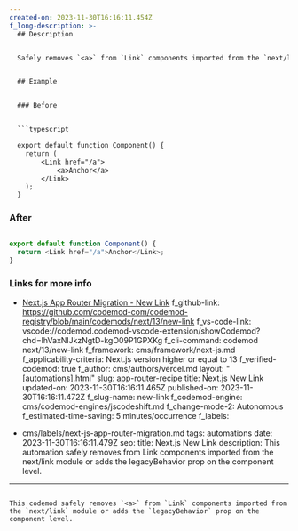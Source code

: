 ```yaml
---
created-on: 2023-11-30T16:16:11.454Z
f_long-description: >-
  ## Description


  Safely removes `<a>` from `Link` components imported from the `next/link` module or adds the `legacyBehavior` prop on the component level.


  ## Example


  ### Before


  ```typescript

  export default function Component() {
  	return (
  		<Link href="/a">
  			<a>Anchor</a>
  		</Link>
  	);
  }

  ```


  ### After


  ```typescript

  export default function Component() {
  	return <Link href="/a">Anchor</Link>;
  }

  ```


  ### Links for more info


  * [Next.js App Router Migration - New Link](https://nextjs.org/docs/pages/building-your-application/upgrading/codemods#new-link)
f_github-link: https://github.com/codemod-com/codemod-registry/blob/main/codemods/next/13/new-link
f_vs-code-link: vscode://codemod.codemod-vscode-extension/showCodemod?chd=lhVaxNlJkzNgtD-kgO09P1GPXKg
f_cli-command: codemod next/13/new-link
f_framework: cms/framework/next-js.md
f_applicability-criteria: Next.js version higher or equal to 13
f_verified-codemod: true
f_author: cms/authors/vercel.md
layout: "[automations].html"
slug: app-router-recipe
title: Next.js New Link
updated-on: 2023-11-30T16:16:11.465Z
published-on: 2023-11-30T16:16:11.472Z
f_slug-name: new-link
f_codemod-engine: cms/codemod-engines/jscodeshift.md
f_change-mode-2: Autonomous
f_estimated-time-saving: 5 minutes/occurrence
f_labels:
  - cms/labels/next-js-app-router-migration.md
tags: automations
date: 2023-11-30T16:16:11.479Z
seo:
  title: Next.js New Link
  description: This automation safely removes <a> from Link components imported
    from the next/link module or adds the legacyBehavior prop on the component
    level.
---
```

This codemod safely removes `<a>` from `Link` components imported from the `next/link` module or adds the `legacyBehavior` prop on the component level.
